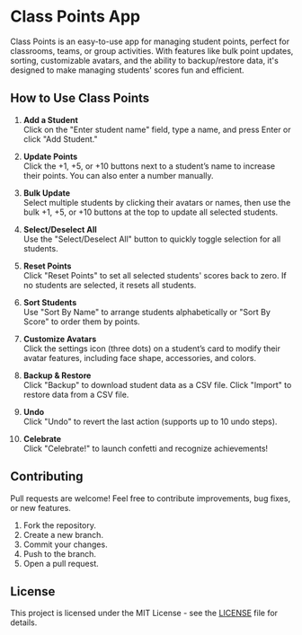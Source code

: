 # Class Points App

Class Points is an easy-to-use app for managing student points, perfect for classrooms, teams, or group activities. With features like bulk point updates, sorting, customizable avatars, and the ability to backup/restore data, it's designed to make managing students' scores fun and efficient.

## How to Use Class Points

1. **Add a Student**  
   Click on the "Enter student name" field, type a name, and press Enter or click "Add Student."

2. **Update Points**  
   Click the +1, +5, or +10 buttons next to a student’s name to increase their points. You can also enter a number manually.

3. **Bulk Update**  
   Select multiple students by clicking their avatars or names, then use the bulk +1, +5, or +10 buttons at the top to update all selected students.

4. **Select/Deselect All**  
   Use the "Select/Deselect All" button to quickly toggle selection for all students.

5. **Reset Points**  
   Click "Reset Points" to set all selected students' scores back to zero. If no students are selected, it resets all students.

6. **Sort Students**  
   Use "Sort By Name" to arrange students alphabetically or "Sort By Score" to order them by points.

7. **Customize Avatars**  
   Click the settings icon (three dots) on a student’s card to modify their avatar features, including face shape, accessories, and colors.

8. **Backup & Restore**  
   Click "Backup" to download student data as a CSV file. Click "Import" to restore data from a CSV file.

9. **Undo**  
   Click "Undo" to revert the last action (supports up to 10 undo steps).

10. **Celebrate**  
    Click "Celebrate!" to launch confetti and recognize achievements!

## Contributing

Pull requests are welcome! Feel free to contribute improvements, bug fixes, or new features. 

1. Fork the repository.
2. Create a new branch.
3. Commit your changes.
4. Push to the branch.
5. Open a pull request.

## License

This project is licensed under the MIT License - see the [LICENSE](LICENSE) file for details.
